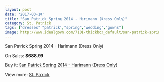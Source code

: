 ```yaml
---
layout: post
date: '2017-03-10'
title: "San Patrick Spring 2014 - Harimann (Dress Only)"
category: St. Patrick
tags: ["dresses","patrick","spring","wedding","gowns"]
image: http://www.idealgown.com/7101-thickbox_default/san-patrick-spring-2014-harimann-dress-only.jpg
---
```

San Patrick Spring 2014 - Harimann (Dress Only)

On Sales: **$688.99**
<a href="https://www.idealgown.com/en/st-patrick/3020-san-patrick-spring-2014-harimann-dress-only.html"><amp-img layout="responsive" width="600" height="600" src="//www.idealgown.com/7101-thickbox_default/san-patrick-spring-2014-harimann-dress-only.jpg" alt="San Patrick Spring 2014 - Harimann (Dress Only) 0" /></a>
<a href="https://www.idealgown.com/en/st-patrick/3020-san-patrick-spring-2014-harimann-dress-only.html"><amp-img layout="responsive" width="600" height="600" src="//www.idealgown.com/7103-thickbox_default/san-patrick-spring-2014-harimann-dress-only.jpg" alt="San Patrick Spring 2014 - Harimann (Dress Only) 1" /></a>
<a href="https://www.idealgown.com/en/st-patrick/3020-san-patrick-spring-2014-harimann-dress-only.html"><amp-img layout="responsive" width="600" height="600" src="//www.idealgown.com/7102-thickbox_default/san-patrick-spring-2014-harimann-dress-only.jpg" alt="San Patrick Spring 2014 - Harimann (Dress Only) 2" /></a>

Buy it: [San Patrick Spring 2014 - Harimann (Dress Only)](https://www.idealgown.com/en/st-patrick/3020-san-patrick-spring-2014-harimann-dress-only.html "San Patrick Spring 2014 - Harimann (Dress Only)")

View more: [St. Patrick](https://www.idealgown.com/en/36-st-patrick "St. Patrick")